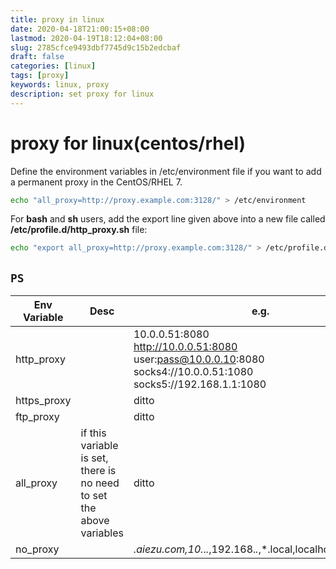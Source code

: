 ```yaml
---
title: proxy in linux
date: 2020-04-18T21:00:15+08:00
lastmod: 2020-04-19T18:12:04+08:00
slug: 2785cfce9493dbf7745d9c15b2edcbaf
draft: false
categories: [linux]
tags: [proxy]
keywords: linux, proxy
description: set proxy for linux
---
```

# proxy for linux(centos/rhel)

Define the environment variables in /etc/environment file if you want to add a permanent proxy in the CentOS/RHEL 7.

```bash
echo "all_proxy=http://proxy.example.com:3128/" > /etc/environment
```



For **bash** and **sh** users, add the export line given above into a new file called **/etc/profile.d/http_proxy.sh** file:

```bash
echo "export all_proxy=http://proxy.example.com:3128/" > /etc/profile.d/http_proxy.sh
```

## `PS`

| Env Variable | Desc                                                         | e.g.                                                         |
| ------------ | ------------------------------------------------------------ | ------------------------------------------------------------ |
| http_proxy   |                                                              | 10.0.0.51:8080<br/>http://10.0.0.51:8080<br/>user:pass@10.0.0.10:8080<br/>socks4://10.0.0.51:1080<br/>socks5://192.168.1.1:1080 |
| https_proxy  |                                                              | ditto                                                        |
| ftp_proxy    |                                                              | ditto                                                        |
| all_proxy    | if this variable is set, there is no need to set the above variables | ditto                                                        |
| no_proxy     |                                                              | *.aiezu.com,10.*.*.*,192.168.*.*,*.local,localhost,127.0.0.1 |
